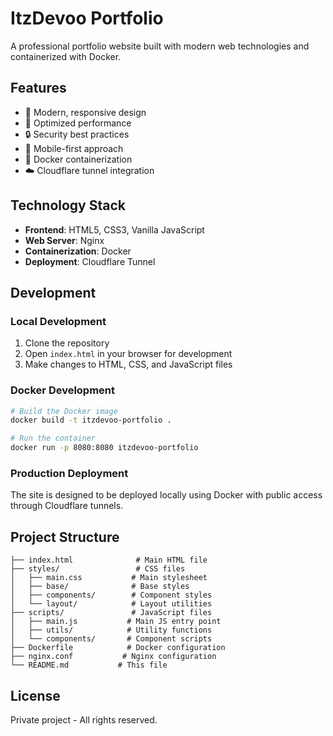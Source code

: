 # ItzDevoo Portfolio

A professional portfolio website built with modern web technologies and containerized with Docker.

## Features

- 🎨 Modern, responsive design
- 🚀 Optimized performance
- 🔒 Security best practices
- 📱 Mobile-first approach
- 🐳 Docker containerization
- ☁️ Cloudflare tunnel integration

## Technology Stack

- **Frontend**: HTML5, CSS3, Vanilla JavaScript
- **Web Server**: Nginx
- **Containerization**: Docker
- **Deployment**: Cloudflare Tunnel

## Development

### Local Development

1. Clone the repository
2. Open `index.html` in your browser for development
3. Make changes to HTML, CSS, and JavaScript files

### Docker Development

```bash
# Build the Docker image
docker build -t itzdevoo-portfolio .

# Run the container
docker run -p 8080:8080 itzdevoo-portfolio
```

### Production Deployment

The site is designed to be deployed locally using Docker with public access through Cloudflare tunnels.

## Project Structure

```
├── index.html              # Main HTML file
├── styles/                 # CSS files
│   ├── main.css           # Main stylesheet
│   ├── base/              # Base styles
│   ├── components/        # Component styles
│   └── layout/            # Layout utilities
├── scripts/               # JavaScript files
│   ├── main.js           # Main JS entry point
│   ├── utils/            # Utility functions
│   └── components/       # Component scripts
├── Dockerfile            # Docker configuration
├── nginx.conf           # Nginx configuration
└── README.md           # This file
```

## License

Private project - All rights reserved.